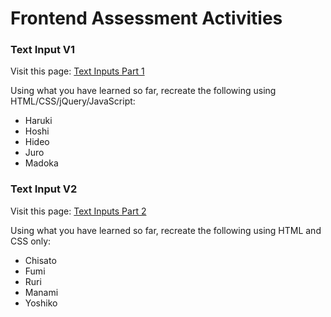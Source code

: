 # Frontend Assessment Activities

### Text Input V1

Visit this page: [Text Inputs Part 1](https://tympanus.net/Development/TextInputEffects/)

Using what you have learned so far, recreate the following using HTML/CSS/jQuery/JavaScript:
- Haruki
- Hoshi
- Hideo
- Juro
- Madoka

### Text Input V2

Visit this page: [Text Inputs Part 2](https://tympanus.net/Development/TextInputEffects/index2.html)

Using what you have learned so far, recreate the following using HTML and CSS only:
- Chisato
- Fumi
- Ruri
- Manami
- Yoshiko
